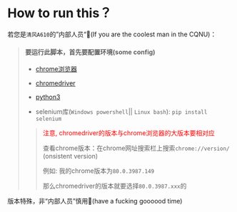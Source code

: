 # How to run this？

若您是`清风A610`的”内部人员“👴(If you are the coolest man in the CQNU)：

> #### 要运行此脚本，首先要配置环境(some config)
>
> * [chrome浏览器](https://www.google.cn/chrome/index.html)
>
> * [chromedriver](http://npm.taobao.org/mirrors/chromedriver/)
>
> * [python3](https://www.python.org/downloads/) 
>
> * selenium库(`Windows powershell`|| `Linux bash`): `pip install selenium`
>
> > <font color = "red">注意, chromedriver的版本与chrome浏览器的大版本要相对应</font>
> >
> > 查看chrome版本：在chrome网址搜索栏上搜索`chrome://version/` (onsistent version)
> >
> > 例如: 我的chrome版本为`80.0.3987.149`
> >
> > 那么chromedriver的版本就要选择`80.0.3987.xxx`的
>

版本特殊，非“内部人员”慎用🦄(have a fucking goooood time)
